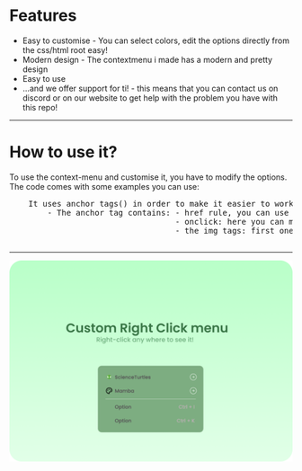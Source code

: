 # Features
<ul>
<li> Easy to customise - You can select colors, edit the options directly from the css/html root easy! </li>
<li> Modern design - The contextmenu i made has a modern and pretty design
</li>
<li> Easy to use
</li> 
<li> ...and we offer support for ti! - this means that you can contact us on discord or on our website to get help with the problem you have with this repo!
</li>
</ul>
<hr>
<h1> How to use it?</h1>
<p>To use the context-menu and customise it, you have to modify the options. The code comes with some examples you can use: </p>
<pre>
    It uses anchor tags(<a>) in order to make it easier to work. 
        - The anchor tag contains: - href rule, you can use it for redirects
                                   - onclick: here you can make a function in cmenu.min.js and execute it by putting it on the onclick rule!
                                   - the img tags: first one is the img that it's displayed in the left, the second one is the img tag containing the svg for the redirect option
    
</pre>
<hr>
<img src="assets/img/Preview.png" width="700px">
